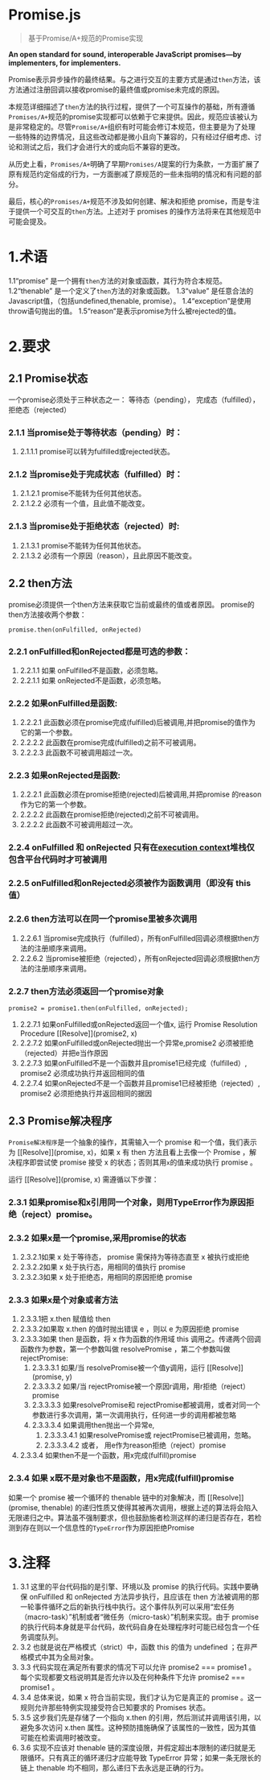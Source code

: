 # Promise.js
> 基于Promise/A+规范的Promise实现

**An open standard for sound, interoperable JavaScript promises—by implementers, for implementers.**

Promise表示异步操作的最终结果。与之进行交互的主要方式是通过`then`方法，该方法通过注册回调以接收promise的最终值或promise未完成的原因。

本规范详细描述了`then`方法的执行过程，提供了一个可互操作的基础，所有遵循`Promises/A+`规范的promise实现都可以依赖于它来提供。因此，规范应该被认为是非常稳定的。尽管`Promise/A+`组织有时可能会修订本规范，但主要是为了处理一些特殊的边界情况，且这些改动都是微小且向下兼容的，只有经过仔细考虑、讨论和测试之后，我们才会进行大的或向后不兼容的更改。

从历史上看，`Promises/A+`明确了早期`Promises/A`提案的行为条款，一方面扩展了原有规范约定俗成的行为，一方面删减了原规范的一些未指明的情况和有问题的部分。

最后，核心的`Promises/A+`规范不涉及如何创建、解决和拒绝 promise，而是专注于提供一个可交互的`then`方法。上述对于 promises 的操作方法将来在其他规范中可能会提及。

# 1.术语
1.1“promise” 是一个拥有`then`方法的对象或函数，其行为符合本规范。
1.2“thenable” 是一个定义了`then`方法的对象或函数。
1.3“value” 是任意合法的Javascript值，（包括undefined,thenable, promise）。
1.4“exception”是使用throw语句抛出的值。
1.5“reason”是表示promise为什么被rejected的值。

# 2.要求
## 2.1 Promise状态
一个promise必须处于三种状态之一： 等待态（pending）， 完成态（fulfilled），拒绝态（rejected）
### 2.1.1 当promise处于等待状态（pending）时：
1. 2.1.1.1 promise可以转为fulfilled或rejected状态。

### 2.1.2 当promise处于完成状态（fulfilled）时：
1. 2.1.2.1 promise不能转为任何其他状态。
2. 2.1.2.2 必须有一个值，且此值不能改变。

### 2.1.3 当promise处于拒绝状态（rejected）时:
1. 2.1.3.1 promise不能转为任何其他状态。
2. 2.1.3.2 必须有一个原因（reason），且此原因不能改变。

## 2.2 then方法
promise必须提供一个then方法来获取它当前或最终的值或者原因。
promise的then方法接收两个参数：
```
promise.then(onFulfilled, onRejected)
```

### 2.2.1 onFulfilled和onRejected都是可选的参数：
1. 2.2.1.1 如果 onFulfilled不是函数，必须忽略。
2. 2.2.1.1 如果 onRejected不是函数，必须忽略。

### 2.2.2 如果onFulfilled是函数:
1. 2.2.2.1 此函数必须在promise完成(fulfilled)后被调用,并把promise的值作为它的第一个参数。
2. 2.2.2.2 此函数在promise完成(fulfilled)之前不可被调用。
2. 2.2.2.3 此函数不可被调用超过一次。

### 2.2.3 如果onRejected是函数:

1. 2.2.2.1 此函数必须在promise拒绝(rejected)后被调用,并把promise 的reason作为它的第一个参数。
2. 2.2.2.2 此函数在promise拒绝(rejected)之前不可被调用。
3. 2.2.2.2 此函数不可被调用超过一次。

### 2.2.4 onFulfilled 和 onRejected 只有在[execution context](https://es5.github.io/#x10.3 "execution context")堆栈仅包含平台代码时才可被调用

### 2.2.5 onFulfilled和onRejected必须被作为函数调用（即没有 this 值）

### 2.2.6 then方法可以在同一个promise里被多次调用
1. 2.2.6.1 当promise完成执行（fulfilled），所有onFulfilled回调必须根据then方法的注册顺序来调用。
2. 2.2.6.2 当promise被拒绝（rejected），所有onRejected回调必须根据then方法的注册顺序来调用。

### 2.2.7 then方法必须返回一个promise对象
```
promise2 = promise1.then(onFulfilled, onRejected);
```
1. 2.2.7.1 如果onFulfilled或onRejected返回一个值x, 运行 Promise Resolution Procedure [[Resolve]](promise2, x)
2. 2.2.7.2 如果onFulfilled或onRejected抛出一个异常e,promise2 必须被拒绝（rejected）并把e当作原因
3. 2.2.7.3 如果onFulfilled不是一个函数并且promise1已经完成（fulfilled）, promise2 必须成功执行并返回相同的值
4. 2.2.7.4 如果onRejected不是一个函数并且promise1已经被拒绝（rejected）, promise2 必须拒绝执行并返回相同的据因

## 2.3 Promise解决程序
`Promise解决程序`是一个抽象的操作，其需输入一个 promise 和一个值，我们表示为 [[Resolve]](promise, x)，如果 x 有 then 方法且看上去像一个 Promise ，解决程序即尝试使 promise 接受 x 的状态；否则其用`x`的值来成功执行 promise 。

运行 [[Resolve]](promise, x) 需遵循以下步骤：

### 2.3.1 如果promise和x引用同一个对象，则用TypeError作为原因拒绝（reject）promise。
### 2.3.2 如果x是一个promise,采用promise的状态
1. 2.3.2.1如果 x 处于等待态， promise 需保持为等待态直至 x 被执行或拒绝
2. 2.3.2.2如果 x 处于执行态，用相同的值执行 promise
3. 2.3.2.3如果 x 处于拒绝态，用相同的原因拒绝 promise

### 2.3.3 如果x是个对象或者方法
1. 2.3.3.1把 x.then 赋值给 then
2. 2.3.3.2如果取 x.then 的值时抛出错误 e ，则以 e 为原因拒绝 promise
3. 2.3.3.3如果 then 是函数，将 x 作为函数的作用域 this 调用之。传递两个回调函数作为参数，第一个参数叫做 resolvePromise ，第二个参数叫做 rejectPromise:
	1. 2.3.3.3.1  如果/当 resolvePromise被一个值y调用，运行 [[Resolve]](promise, y)
	2. 2.3.3.3.2  如果/当 rejectPromise被一个原因r调用，用r拒绝（reject）promise
	3. 2.3.3.3.3  如果resolvePromise和 rejectPromise都被调用，或者对同一个参数进行多次调用，第一次调用执行，任何进一步的调用都被忽略
	4. 2.3.3.3.4  如果调用then抛出一个异常e,
		1. 2.3.3.3.4.1 如果resolvePromise或 rejectPromise已被调用，忽略。
		2. 2.3.3.3.4.2 或者， 用e作为reason拒绝（reject）promise
4. 2.3.3.4 如果then不是一个函数，用x完成(fulfill)promise

### 2.3.4 如果 x既不是对象也不是函数，用x完成(fulfill)promise
如果一个 promise 被一个循环的 thenable 链中的对象解决，而 [[Resolve]](promise, thenable) 的递归性质又使得其被再次调用，根据上述的算法将会陷入无限递归之中。算法虽不强制要求，但也鼓励施者检测这样的递归是否存在，若检测到存在则以一个信息性的`TypeError`作为原因拒绝Promise

# 3.注释
1. 3.1 这里的平台代码指的是引擎、环境以及 promise 的执行代码。实践中要确保 onFulfilled 和 onRejected 方法异步执行，且应该在 then 方法被调用的那一轮事件循环之后的新执行栈中执行。这个事件队列可以采用“宏任务（macro-task）”机制或者“微任务（micro-task）”机制来实现。由于 promise 的执行代码本身就是平台代码，故代码自身在处理程序时可能已经包含一个任务调度队列。
2. 3.2 也就是说在严格模式（strict）中，函数 this 的值为 undefined ；在非严格模式中其为全局对象。
3. 3.3 代码实现在满足所有要求的情况下可以允许 promise2 === promise1 。每个实现都要文档说明其是否允许以及在何种条件下允许 promise2 === promise1 。
4. 3.4 总体来说，如果 x 符合当前实现，我们才认为它是真正的 promise 。这一规则允许那些特例实现接受符合已知要求的 Promises 状态。
5. 3.5 这步我们先是存储了一个指向 x.then 的引用，然后测试并调用该引用，以避免多次访问 x.then 属性。这种预防措施确保了该属性的一致性，因为其值可能在检索调用时被改变。
6. 3.6 实现不应该对 thenable 链的深度设限，并假定超出本限制的递归就是无限循环。只有真正的循环递归才应能导致 TypeError 异常；如果一条无限长的链上 thenable 均不相同，那么递归下去永远是正确的行为。